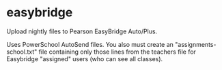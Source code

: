 # easybridge

Upload nightly files to Pearson EasyBridge Auto/Plus.

Uses PowerSchool AutoSend files.  You also must create an "assignments-school.txt"
file containing only those lines from the teachers file for Easybridge "assigned"
users (who can see all classes).
